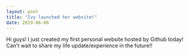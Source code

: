 ```yaml
---
layout: post
title: "Ivy launched her website!"
date: 2019-06-06
---
```


Hi guys! I just created my first personal website hosted by Github today!
Can't wait to share my life update/experience in the future!!

